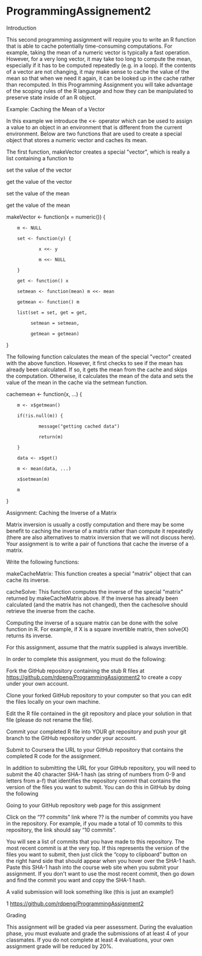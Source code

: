 # ProgrammingAssignement2
Introduction

This second programming assignment will require you to write an R function that is able to cache potentially time-consuming computations. For example, taking the mean of a numeric vector is typically a fast operation. However, for a very long vector, it may take too long to compute the mean, especially if it has to be computed repeatedly (e.g. in a loop). If the contents of a vector are not changing, it may make sense to cache the value of the mean so that when we need it again, it can be looked up in the cache rather than recomputed. In this Programming Assignment you will take advantage of the scoping rules of the R language and how they can be manipulated to preserve state inside of an R object.

Example: Caching the Mean of a Vector

In this example we introduce the <<- operator which can be used to assign a value to an object in an environment that is different from the current environment. Below are two functions that are used to create a special object that stores a numeric vector and caches its mean.


The first function, makeVector creates a special "vector", which is really a list containing a function to


set the value of the vector

get the value of the vector

set the value of the mean

get the value of the mean

makeVector <- function(x = numeric()) {

        m <- NULL
        
        set <- function(y) {
        
                x <<- y
                
                m <<- NULL
                
        }
        
        get <- function() x
        
        setmean <- function(mean) m <<- mean
        
        getmean <- function() m
        
        list(set = set, get = get,
        
             setmean = setmean,
             
             getmean = getmean)
             
}

The following function calculates the mean of the special "vector" created with the above function. However, it first checks to see if the mean has already been calculated. If so, it gets the mean from the cache and skips the computation. Otherwise, it calculates the mean of the data and sets the value of the mean in the cache via the setmean function.


cachemean <- function(x, ...) {

        m <- x$getmean()
        
        if(!is.null(m)) {
        
                message("getting cached data")
                
                return(m)
                
        }
        
        data <- x$get()
        
        m <- mean(data, ...)
        
        x$setmean(m)
        
        m
        
}

Assignment: Caching the Inverse of a Matrix

 
Matrix inversion is usually a costly computation and there may be some benefit to caching the inverse of a matrix rather than compute it repeatedly (there are also alternatives to matrix inversion that we will not discuss here). Your assignment is to write a pair of functions that cache the inverse of a matrix.


Write the following functions:


makeCacheMatrix: This function creates a special "matrix" object that can cache its inverse.


cacheSolve: This function computes the inverse of the special "matrix" returned by makeCacheMatrix above. If the inverse has already been calculated (and the matrix has not changed), then the cachesolve should retrieve the inverse from the cache.


Computing the inverse of a square matrix can be done with the solve function in R. For example, if X is a square invertible matrix, then solve(X) returns its inverse.


For this assignment, assume that the matrix supplied is always invertible.


In order to complete this assignment, you must do the following:


Fork the GitHub repository containing the stub R files at https://github.com/rdpeng/ProgrammingAssignment2 to create a copy under your own account.


Clone your forked GitHub repository to your computer so that you can edit the files locally on your own machine.


Edit the R file contained in the git repository and place your solution in that file (please do not rename the file).


Commit your completed R file into YOUR git repository and push your git branch to the GitHub repository under your account.


Submit to Coursera the URL to your GitHub repository that contains the completed R code for the assignment.


In addition to submitting the URL for your GitHub repository, you will need to submit the 40 character SHA-1 hash (as string of numbers from 0-9 and letters from a-f) that identifies the repository commit that contains the version of the files you want to submit. You can do this in GitHub by doing the following


Going to your GitHub repository web page for this assignment


Click on the “?? commits” link where ?? is the number of commits you have in the repository. For example, if you made a total of 10 commits to this repository, the link should say “10 commits”.


You will see a list of commits that you have made to this repository. The most recent commit is at the very top. If this represents the version of the files you want to submit, then just click the “copy to clipboard” button on the right hand side that should appear when you hover over the SHA-1 hash. Paste this SHA-1 hash into the course web site when you submit your assignment. If you don't want to use the most recent commit, then go down and find the commit you want and copy the SHA-1 hash.


A valid submission will look something like (this is just an example!)


1
https://github.com/rdpeng/ProgrammingAssignment2

Grading


This assignment will be graded via peer assessment. During the evaluation phase, you must evaluate and grade the submissions of at least 4 of your classmates. If you do not complete at least 4 evaluations, your own assignment grade will be reduced by 20%.
